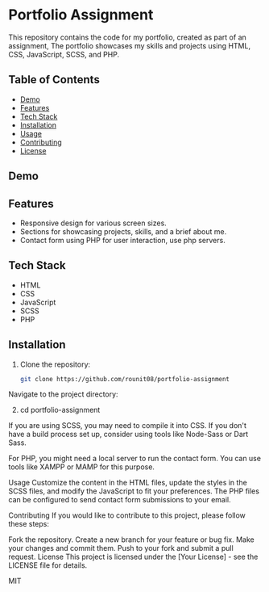 
# Portfolio Assignment

This repository contains the code for my portfolio, created as part of an assignment, The portfolio showcases my skills and projects using HTML, CSS, JavaScript, SCSS, and PHP.

## Table of Contents

- [Demo](#demo)
- [Features](#features)
- [Tech Stack](#tech-stack)
- [Installation](#installation)
- [Usage](#usage)
- [Contributing](#contributing)
- [License](#license)

## Demo


## Features

- Responsive design for various screen sizes.
- Sections for showcasing projects, skills, and a brief about me.
- Contact form using PHP for user interaction, use php servers.

## Tech Stack

- HTML
- CSS
- JavaScript
- SCSS
- PHP

## Installation

1. Clone the repository:

   ```bash
   git clone https://github.com/rounit08/portfolio-assignment
Navigate to the project directory:


2. cd portfolio-assignment

   

If you are using SCSS, you may need to compile it into CSS. If you don't have a build process set up, consider using tools like Node-Sass or Dart Sass.

For PHP, you might need a local server to run the contact form. You can use tools like XAMPP or MAMP for this purpose.


Usage
Customize the content in the HTML files, update the styles in the SCSS files, and modify the JavaScript to fit your preferences. The PHP files can be configured to send contact form submissions to your email.

Contributing
If you would like to contribute to this project, please follow these steps:

Fork the repository.
Create a new branch for your feature or bug fix.
Make your changes and commit them.
Push to your fork and submit a pull request.
License
This project is licensed under the [Your License] - see the LICENSE file for details.

MIT
